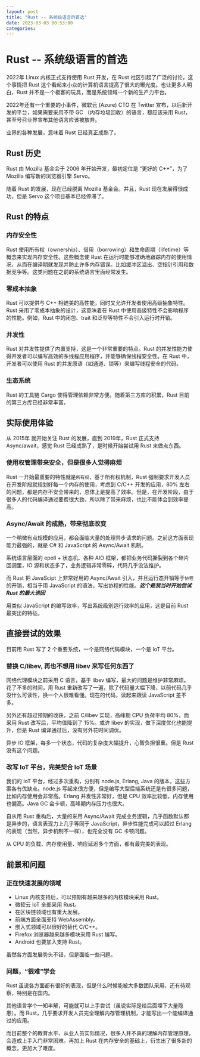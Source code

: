 ```yaml
---
layout: post
title: "Rust -- 系统级语言的首选"
date: 2023-03-03 00:53:00
categories:
---
```


# Rust -- 系统级语言的首选

2022年 Linux 内核正式支持使用 Rust 开发，在 Rust 社区引起了广泛的讨论，这个事情把 Rust 这个看起来小众的计算机语言提高了很大的曝光度。也让更多人明白，Rust 并不是一个极客的玩具，而是系统领域一个新的生产力平台。

2022年还有一个重要的小事件，微软云 (Azure) CTO 在 Twitter 宣布，以后新开发的平台，如果需要采用不带 GC （内存垃圾回收）的语言，都应该采用 Rust，甚至号召业界宣布其他语言应该被放弃。

业界的各种发展，意味着 Rust 已经真正成熟了。

## Rust 历史

Rust 由 Mozilla 基金会于 2006 年开始开发，最初定位是 “更好的 C++”，为了 Mozilla 编写新的浏览器引擎 Servo。

随着 Rust 的发展，现在已经脱离 Mozilla 基金会。并且，Rust 现在发展得很成功，但是 Servo 这个项目基本已经停滞了。

## Rust 的特点

### 内存安全性

Rust 使用所有权（ownership）、借用（borrowing）和生命周期（lifetime）等概念来实现内存安全性。这些概念使 Rust 在运行时能够准确地跟踪内存的使用情况，从而在编译期就发现并防止许多内存错误。比如缓冲区溢出、空指针引用和数据竞争等。这类问题在之前的系统语言里面经常发生。

### 零成本抽象

Rust 可以提供与 C++ 相媲美的高性能，同时又允许开发者使用高级抽象特性。Rust 采用了零成本抽象的设计，这意味着在 Rust 中使用高级特性不会影响程序的性能。例如，Rust 中的闭包、trait 和泛型等特性不会引入运行时开销。

### 并发性

Rust 对并发性提供了内置支持，这是一个非常重要的特点。Rust 的并发性能力使得开发者可以编写高效的多线程应用程序，并能够确保线程安全性。在 Rust 中，开发者可以使用 Rust 的并发原语（如通道、锁等）来编写线程安全的代码。

### 生态系统

Rust 的工具链 Cargo 使得管理依赖非常方便。随着第三方库的积累，Rust 目前的第三方库已经非常丰富。

## 实际使用体验

从 2015年 就开始关注 Rust 的发展，直到 2019年，Rust 正式支持 Async/await，感觉 Rust 已经成熟了，是时候开始尝试用 Rust 来做点东西。

### 使用权管理带来安全，但是很多人觉得麻烦

Rust 一开始最重要的特性就是`所有权`，基于所有权机制，Rust 强制要求开发人员在开发阶段就规划好每一个内存的使用，考虑到 C/C++ 开发的应用，80% 左右的问题，都是内存不安全带来的，总体上是提高了效率。但是，在开发阶段，由于很多人的代码编译通过要费很大劲，所以除了带来麻烦，也比不能体会到效率提高。

### Async/Await 的成熟，带来彻底改变

一个稍微有点规模的应用，都会面临大量的处理异步请求的问题。之前这方面表现能力最强的，就是 C# 和 JavaScript 的 Async/Await 机制。

系统语言层面的 epoll + 状态机、各种 AIO 框架，都把业务代码撕裂到各个碎片回调里，IO 源和状态多了，业务逻辑非常零碎，代码几乎没法维护。

而 Rust 把 JavaScipt 上非常好用的 Async/Await 引入，并且运行态开销等于`协程`的开销，相当于用 JavaScript 的语法，写出协程的性能。***这个是我当时开始尝试 Rust 的最大诱因***

用类似 JavaScript 的编写效率，写出系统级别运行效率的应用，这是目前 Rust 最突出的特征。

## 直接尝试的效果

目前用 Rust 写了 2 个重要系统，一个是网络代码模块，一个是 IoT 平台。

### 替换 C/libev, 再也不想用 libev 来写任何东西了

网络代理模块之前采用 C 语言，基于 libev 编写，最大的问题是维护非常麻烦。花了不多的时间，用 Rust 重新改写了一遍，除了代码量大幅下降，以前代码几乎没什么可读性，换一个人很难看懂。现在的代码，读起来跟读 JavaScript 差不多。

另外还有超过预期的收获，之前 C/libev 实现，高峰期 CPU 负荷平均 80%，而采用 Rust 改写后，平均值降到了 15%。或许 libev 的实现，做下深度优化也能提升，但是 Rust 编译通过后，没有另外花时间调优。

异步 IO 框架，每多一个状态，代码的复杂度大幅提升，心智负担很重。但是 Rust 没有这个问题。

### 改写 IoT 平台，完美契合 IoT 场景

我们的 IoT 平台，经过多次重构，分别有 node.js, Erlang, Java 的版本，这些方案各有优缺点。node.js 写起来很方便，但是编写大型后端系统还是有很多问题，比如内存使用会非常高。Erlang 并发性非常好，但是 CPU 效率比较低，内存使用也偏高。Java GC 会卡顿，高峰期内存压力也很大。

自从用 Rust 重构后，大量的采用 Async/Await 完成业务逻辑，几乎函数默认都是异步的，语言表现力上几乎等同于 JavaScript，异步性能完成可以超过 Erlang 的表现（当然，异步机制不一样），也完全没有 GC 卡顿问题。

从 CPU 的负载、内存使用量、响应延迟多个方面，都有最完美的表现。

## 前景和问题

### 正在快速发展的领域

* Linux 内核支持后，可以预期有越来越多的内核模块采用 Rust。
* 微软云 IoT 全部采用 Rust。
* 在区块链领域也有重大发展。
* 前端方面全面支持 WebAssembly。
* 嵌入式领域可以很好的替代 C/C++。
* Firefox 浏览器越来越多模块采用 Rust 编写。
* Android 也要加入支持 Rust。

虽然各方面发展势头不错，但是面临一些问题。

### 问题，“很难”学会

Rust 虽说各方面都有很好的表现，但是什么时候能被大多数团队采用，还有待观察，特别是在国内。

其他语言学个一知半解，可能就可以上手尝试（虽说实际是给后面埋下大量隐患）。而 Rust，几乎要求开发人员完全理解内存管理机制，才能写出一个能编译通过的应用。

而目前整个的教育水平、从业人员实际情况，很多人并不真的理解内存管理原理，会造成上手入门非常困难。再加上 Rust 在内存安全的基础上，衍生出了很多新的概念，更加大了难度。
